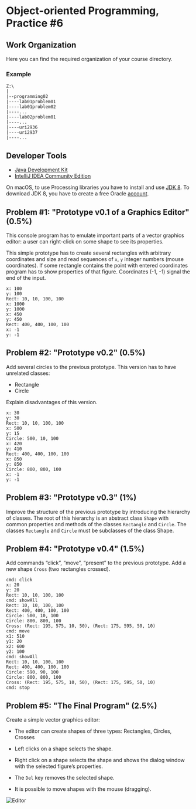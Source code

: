 Object-oriented Programming, Practice #6
========================================

## Work Organization

Here you can find the required organization of your course directory.

### Example

```
Z:\
|
|--programming02
|----lab01problem01
|----lab01problem02
|----...
|----lab02problem01
|----...
|----uri2936
|----uri2937
|----...
```

## Developer Tools

* [Java Development Kit](https://www.oracle.com/technetwork/java/javase/downloads/jdk12-downloads-5295953.html)
* [IntelliJ IDEA Community Edition](https://www.jetbrains.com/idea/)

On macOS, to use Processing libraries you have to install and use
[JDK 8](https://www.oracle.com/technetwork/java/javase/downloads/jdk8-downloads-2133151.html).
To download JDK 8, you have to create a free Oracle [account](https://oracle.com).

## Problem #1: "Prototype v0.1 of a Graphics Editor" (0.5%)

This console program has to emulate important parts of a vector graphics editor:
a user can right-click on some shape to see its properties.

This simple prototype has to create several rectangles with arbitrary coordinates
and size and read sequences of `x`, `y` integer numbers (mouse coordinates). If some
rectangle contains the point with entered coordinates program has to show
properties of that figure. Coordinates (-1, -1) signal the end of the input.

```
x: 100
y: 100
Rect: 10, 10, 100, 100
x: 1000
y: 1000
x: 450
y: 450
Rect: 400, 400, 100, 100
x: -1
y: -1
```

## Problem #2: "Prototype v0.2" (0.5%)

Add several circles to the previous prototype. This version has to have unrelated
classes:

* Rectangle
* Circle

Explain disadvantages of this version.

```
x: 30
y: 30
Rect: 10, 10, 100, 100
x: 500
y: 15
Circle: 500, 10, 100
x: 420
y: 410
Rect: 400, 400, 100, 100
x: 850
y: 850
Circle: 800, 800, 100
x: -1
y: -1
```

## Problem #3: "Prototype v0.3" (1%)

Improve the structure of the previous prototype by introducing the hierarchy of classes.
The root of this hierarchy is an abstract class `Shape` with common properties and methods of
the classes `Rectangle` and `Circle`. The classes `Rectangle` and `Circle` must be subclasses of the
class Shape.

## Problem #4: "Prototype v0.4" (1.5%)

Add commands “click”, “move”, “present” to the previous prototype. Add a new shape
`Cross` (two rectangles crossed).

```
cmd: click
x: 20
y: 20
Rect: 10, 10, 100, 100
cmd: showAll
Rect: 10, 10, 100, 100
Rect: 400, 400, 100, 100
Circle: 500, 10, 100
Circle: 800, 800, 100
Cross: (Rect: 195, 575, 10, 50), (Rect: 175, 595, 50, 10)
cmd: move
x1: 510
y1: 20
x2: 600
y2: 100
cmd: showAll
Rect: 10, 10, 100, 100
Rect: 400, 400, 100, 100
Circle: 590, 90, 100
Circle: 800, 800, 100
Cross: (Rect: 195, 575, 10, 50), (Rect: 175, 595, 50, 10)
cmd: stop
```

## Problem #5: "The Final Program" (2.5%)

Create a simple vector graphics editor:

* The editor can create shapes of three types: Rectangles, Circles, Crosses
* Left clicks on a shape selects the shape.

* Right click on a shape selects the shape and shows the dialog window with the selected figure’s properties.
* The `Del` key removes the selected shape.
* It is possible to move shapes with the mouse (dragging).

![Editor](https://i.imgur.com/ctRNEMU.png)
